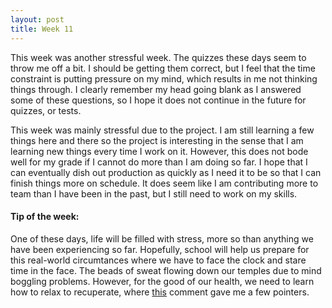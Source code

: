 ```yaml
---
layout: post
title: Week 11
---
```


This week was another stressful week. The quizzes these days seem to throw me off a bit. I should be getting them correct, but I feel that the time constraint is putting pressure on my mind, which results in me not thinking things through. I clearly remember my head going blank as I answered some of these questions, so I hope it does not continue in the future for quizzes, or tests.

This week was mainly stressful due to the project. I am still learning a few things here and there so the project is interesting in the sense that I am learning new things every time I work on it. However, this does not bode well for my grade if I cannot do more than I am doing so far. I hope that I can eventually dish out production as quickly as I need it to be so that I can finish things more on schedule. It does seem like I am contributing more to team than I have been in the past, but I still need to work on my skills.

#### Tip of the week:
One of these days, life will be filled with stress, more so than anything we have been experiencing so far. Hopefully, school will help us prepare for this real-world circumtances where we have to face the clock and stare time in the face. The beads of sweat flowing down our temples due to mind boggling problems. However, for the good of our health, we need to learn how to relax to recuperate, where [this](https://www.quora.com/As-a-software-engineer-how-do-you-de-stress-yourself-from-a-days-months-work) comment gave me a few pointers.
